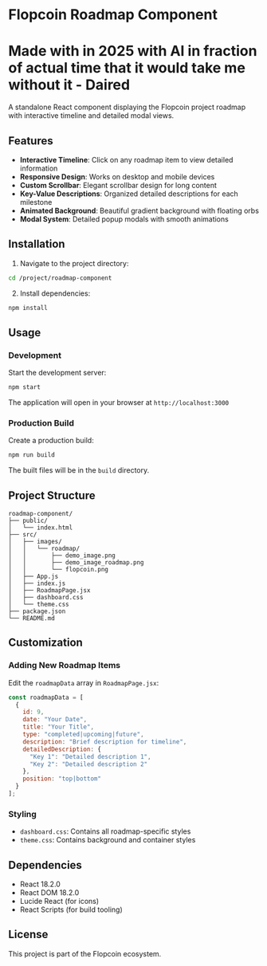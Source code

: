 # Flopcoin Roadmap Component
# Made with in 2025 with AI in fraction of actual time that it would take me without it - Daired

A standalone React component displaying the Flopcoin project roadmap with interactive timeline and detailed modal views.

## Features

- **Interactive Timeline**: Click on any roadmap item to view detailed information
- **Responsive Design**: Works on desktop and mobile devices
- **Custom Scrollbar**: Elegant scrollbar design for long content
- **Key-Value Descriptions**: Organized detailed descriptions for each milestone
- **Animated Background**: Beautiful gradient background with floating orbs
- **Modal System**: Detailed popup modals with smooth animations

## Installation

1. Navigate to the project directory:
```bash
cd /project/roadmap-component
```

2. Install dependencies:
```bash
npm install
```

## Usage

### Development
Start the development server:
```bash
npm start
```

The application will open in your browser at `http://localhost:3000`

### Production Build
Create a production build:
```bash
npm run build
```

The built files will be in the `build` directory.

## Project Structure

```
roadmap-component/
├── public/
│   └── index.html
├── src/
│   ├── images/
│   │   └── roadmap/
│   │       ├── demo_image.png
│   │       ├── demo_image_roadmap.png
│   │       └── flopcoin.png
│   ├── App.js
│   ├── index.js
│   ├── RoadmapPage.jsx
│   ├── dashboard.css
│   └── theme.css
├── package.json
└── README.md
```

## Customization

### Adding New Roadmap Items

Edit the `roadmapData` array in `RoadmapPage.jsx`:

```javascript
const roadmapData = [
  {
    id: 9,
    date: "Your Date",
    title: "Your Title",
    type: "completed|upcoming|future",
    description: "Brief description for timeline",
    detailedDescription: {
      "Key 1": "Detailed description 1",
      "Key 2": "Detailed description 2"
    },
    position: "top|bottom"
  }
];
```

### Styling

- `dashboard.css`: Contains all roadmap-specific styles
- `theme.css`: Contains background and container styles

## Dependencies

- React 18.2.0
- React DOM 18.2.0
- Lucide React (for icons)
- React Scripts (for build tooling)

## License

This project is part of the Flopcoin ecosystem.
